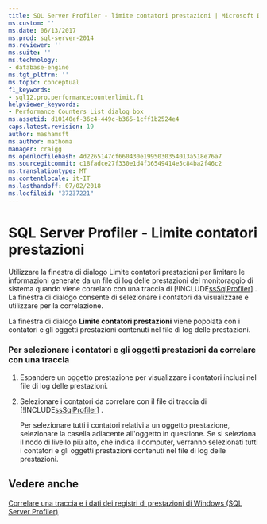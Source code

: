 ```yaml
---
title: SQL Server Profiler - limite contatori prestazioni | Microsoft Docs
ms.custom: ''
ms.date: 06/13/2017
ms.prod: sql-server-2014
ms.reviewer: ''
ms.suite: ''
ms.technology:
- database-engine
ms.tgt_pltfrm: ''
ms.topic: conceptual
f1_keywords:
- sql12.pro.performancecounterlimit.f1
helpviewer_keywords:
- Performance Counters List dialog box
ms.assetid: d10140ef-36c4-449c-b365-1cff1b2524e4
caps.latest.revision: 19
author: mashamsft
ms.author: mathoma
manager: craigg
ms.openlocfilehash: 4d2265147cf660430e1995030354013a518e76a7
ms.sourcegitcommit: c18fadce27f330e1d4f36549414e5c84ba2f46c2
ms.translationtype: MT
ms.contentlocale: it-IT
ms.lasthandoff: 07/02/2018
ms.locfileid: "37237221"
---
```

# <a name="sql-server-profiler---performance-counters-limit"></a>SQL Server Profiler - Limite contatori prestazioni
  Utilizzare la finestra di dialogo Limite contatori prestazioni per limitare le informazioni generate da un file di log delle prestazioni del monitoraggio di sistema quando viene correlato con una traccia di [!INCLUDE[ssSqlProfiler](../includes/sssqlprofiler-md.md)] . La finestra di dialogo consente di selezionare i contatori da visualizzare e utilizzare per la correlazione.  
  
 La finestra di dialogo **Limite contatori prestazioni** viene popolata con i contatori e gli oggetti prestazioni contenuti nel file di log delle prestazioni.  
  
### <a name="to-select-performance-objects-and-counters-to-correlate-with-a-trace"></a>Per selezionare i contatori e gli oggetti prestazioni da correlare con una traccia  
  
1.  Espandere un oggetto prestazione per visualizzare i contatori inclusi nel file di log delle prestazioni.  
  
2.  Selezionare i contatori da correlare con il file di traccia di [!INCLUDE[ssSqlProfiler](../includes/sssqlprofiler-md.md)] .  
  
     Per selezionare tutti i contatori relativi a un oggetto prestazione, selezionare la casella adiacente all'oggetto in questione. Se si seleziona il nodo di livello più alto, che indica il computer, verranno selezionati tutti i contatori e gli oggetti prestazioni contenuti nel file di log delle prestazioni.  
  
## <a name="see-also"></a>Vedere anche  
 [Correlare una traccia e i dati dei registri di prestazioni di Windows &#40;SQL Server Profiler&#41;](../tools/sql-server-profiler/correlate-a-trace-with-windows-performance-log-data.md)  
  
  
